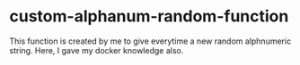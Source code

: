 # custom-alphanum-random-function
This function is created by me to give everytime a new random alphnumeric string. Here, I gave my docker knowledge also.
